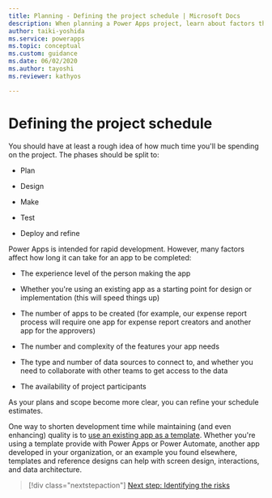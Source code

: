 ```yaml
---
title: Planning - Defining the project schedule | Microsoft Docs
description: When planning a Power Apps project, learn about factors that affect how much time you'll be spending on the project. 
author: taiki-yoshida
ms.service: powerapps
ms.topic: conceptual
ms.custom: guidance
ms.date: 06/02/2020
ms.author: tayoshi
ms.reviewer: kathyos

---
```


# Defining the project schedule

You should have at least a rough idea of how much time you'll be spending on
the project. The phases should be split to:

- Plan

- Design

- Make

- Test

- Deploy and refine

Power Apps is intended for rapid development. However, many factors
affect how long it can take for an app to be completed:

- The experience level of the person making the app

- Whether you're using an existing app as a starting point for design or
    implementation (this will speed things up)

- The number of apps to be created (for example, our expense report process
    will require one app for expense report creators and another app for the
    approvers)

- The number and complexity of the features your app needs

- The type and number of data sources to connect to, and whether you need to
    collaborate with other teams to get access to the data

- The availability of project participants

As your plans and scope become more clear, you can refine your schedule
estimates.

One way to shorten development time while maintaining (and even enhancing)
quality is to [use an existing app as a template](../../maker/canvas-apps/get-started-test-drive.md). Whether you're using a template
provide with Power Apps or Power Automate, another app developed in your
organization, or an example you found elsewhere, templates and reference designs
can help with screen design, interactions, and data architecture.

> [!div class="nextstepaction"]
> [Next step: Identifying the risks](identifying-risks.md)
